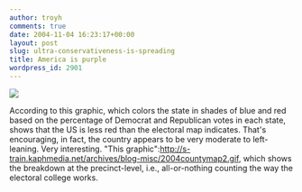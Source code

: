 ```yaml
---
author: troyh
comments: true
date: 2004-11-04 16:23:17+00:00
layout: post
slug: ultra-conservativeness-is-spreading
title: America is purple
wordpress_id: 2901
---
```


![](/pix/Purple-USA.jpg)

According to this graphic, which colors the state in shades of blue and red based on the percentage of Democrat and Republican votes in each state, shows that the US is less red than the electoral map indicates. That's encouraging, in fact, the country appears to be very moderate to left-leaning. Very interesting. "This graphic":http://s-train.kaphmedia.net/archives/blog-misc/2004countymap2.gif, which shows the breakdown at the precinct-level, i.e., all-or-nothing counting the way the electoral college works.
